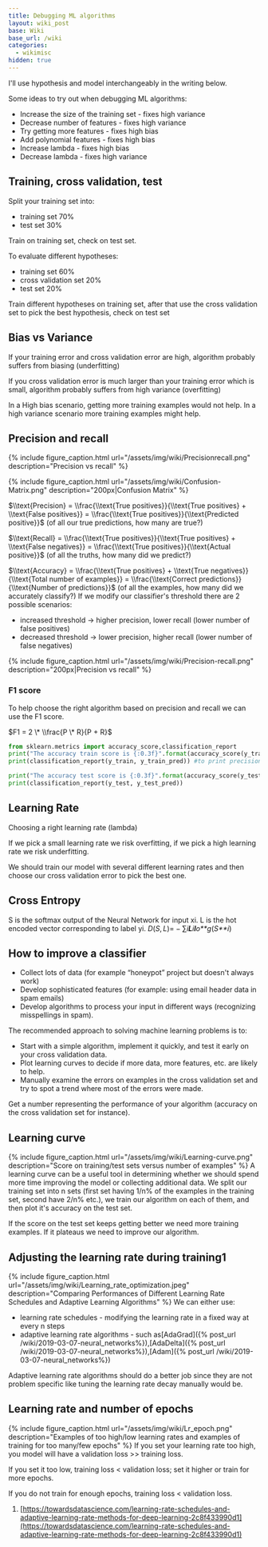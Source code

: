 ```yaml
---
title: Debugging ML algorithms
layout: wiki_post
base: Wiki
base_url: /wiki
categories:
  - wikimisc
hidden: true
---
```


I'll use hypothesis and model interchangeably in the writing below.

Some ideas to try out when debugging ML algorithms:

-   Increase the size of the training set - fixes high variance
-   Decrease number of features - fixes high variance
-   Try getting more features - fixes high bias
-   Add polynomial features - fixes high bias
-   Increase lambda - fixes high bias
-   Decrease lambda - fixes high variance

Training, cross validation, test
--------------------------------

Split your training set into:

-   training set 70%
-   test set 30%

Train on training set, check on test set.

To evaluate different hypotheses:

-   training set 60%
-   cross validation set 20%
-   test set 20%

Train different hypotheses on training set, after that use the cross validation set to pick the best hypothesis, check on test set

Bias vs Variance
----------------

If your training error and cross validation error are high, algorithm probably suffers from biasing (underfitting)

If you cross validation error is much larger than your training error which is small, algorithm probably suffers from high variance (overfitting)

In a High bias scenario, getting more training examples would not help. In a high variance scenario more training examples might help.

Precision and recall
--------------------

{% include figure_caption.html url="/assets/img/wiki/Precisionrecall.png" description="Precision vs recall" %}

{% include figure_caption.html url="/assets/img/wiki/Confusion-Matrix.png" description="200px|Confusion Matrix" %}

$\\text{Precision} = \\frac{\\text{True positives}}{\\text{True positives} + \\text{False positives}} = \\frac{\\text{True positives}}{\\text{Predicted positive}}$ (of all our true predictions, how many are true?)

$\\text{Recall} = \\frac{\\text{True positives}}{\\text{True positives} + \\text{False negatives}} = \\frac{\\text{True positives}}{\\text{Actual positive}}$ (of all the truths, how many did we predict?)

$\\text{Accuracy} = \\frac{\\text{True positives} + \\text{True negatives}}{\\text{Total number of examples}} = \\frac{\\text{Correct predictions}}{\\text{Number of predictions}}$ (of all the examples, how many did we accurately classify?) If we modify our classifier's threshold there are 2 possible scenarios:

-   increased threshold -> higher precision, lower recall (lower number of false positives)
-   decreased threshold -> lower precision, higher recall (lower number of false negatives)

{% include figure_caption.html url="/assets/img/wiki/Precision-recall.png" description="200px|Precision vs recall" %}

### F1 score

To help choose the right algorithm based on precision and recall we can use the F1 score.

$F1 = 2 \* \\frac{P \* R}{P + R}$

``` python
from sklearn.metrics import accuracy_score,classification_report
print("The accuracy train score is {:0.3f}".format(accuracy_score(y_train, y_train_pred)))
print(classification_report(y_train, y_train_pred)) #to print precision, recall and F1

print("The accuracy test score is {:0.3f}".format(accuracy_score(y_test, y_test_pred)))
print(classification_report(y_test, y_test_pred))
```

Learning Rate
-------------

Choosing a right learning rate (lambda)

If we pick a small learning rate we risk overfitting, if we pick a high learning rate we risk underfitting.

We should train our model with several different learning rates and then choose our cross validation error to pick the best one.

Cross Entropy
-------------

S is the softmax output of the Neural Network for input xi. L is the hot encoded vector corresponding to label yi. *D*(*S*, *L*)= − ∑*i**L**i**l**o**g*(*S**i*)

How to improve a classifier
---------------------------

-   Collect lots of data (for example “honeypot” project but doesn't always work)
-   Develop sophisticated features (for example: using email header data in spam emails)
-   Develop algorithms to process your input in different ways (recognizing misspellings in spam).

The recommended approach to solving machine learning problems is to:

-   Start with a simple algorithm, implement it quickly, and test it early on your cross validation data.
-   Plot learning curves to decide if more data, more features, etc. are likely to help.
-   Manually examine the errors on examples in the cross validation set and try to spot a trend where most of the errors were made.

Get a number representing the performance of your algorithm (accuracy on the cross validation set for instance).

Learning curve
--------------

{% include figure_caption.html url="/assets/img/wiki/Learning-curve.png" description="Score on training/test sets versus number of examples" %} A learning curve can be a useful tool in determining whether we should spend more time improving the model or collecting additional data. We split our training set into n sets (first set having 1/n% of the examples in the training set, second have 2/n% etc.), we train our algorithm on each of them, and then plot it's accuracy on the test set.

If the score on the test set keeps getting better we need more training examples. If it plateaus we need to improve our algorithm.

Adjusting the learning rate during training1
----------------------------------------------

{% include figure_caption.html url="/assets/img/wiki/Learning_rate_optimization.jpeg" description="Comparing Performances of Different Learning Rate Schedules and Adaptive Learning Algorithms" %} We can either use:

-   learning rate schedules - modifying the learning rate in a fixed way at every n steps
-   adaptive learning rate algorithms - such as[AdaGrad]({% post_url /wiki/2019-03-07-neural_networks%}),[AdaDelta]({% post_url /wiki/2019-03-07-neural_networks%}),[Adam]({% post_url /wiki/2019-03-07-neural_networks%})

Adaptive learning rate algorithms should do a better job since they are not problem specific like tuning the learning rate decay manually would be.

Learning rate and number of epochs
----------------------------------

{% include figure_caption.html url="/assets/img/wiki/Lr_epoch.png" description="Examples of too high/low learning rates and examples of training for too many/few epochs" %} If you set your learning rate too high, you model will have a validation loss >> training loss.

If you set it too low, training loss < validation loss; set it higher or train for more epochs.

If you do not train for enough epochs, training loss < validation loss.

1. [https://towardsdatascience.com/learning-rate-schedules-and-adaptive-learning-rate-methods-for-deep-learning-2c8f433990d1](https://towardsdatascience.com/learning-rate-schedules-and-adaptive-learning-rate-methods-for-deep-learning-2c8f433990d1)
